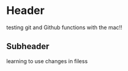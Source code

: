 # Header

testing git and Github functions with the mac!!

## Subheader

learning to use changes in filess
